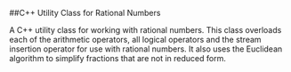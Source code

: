 ##C++ Utility Class for Rational Numbers

A C++ utility class for working with rational numbers. This class overloads each of the arithmetic operators, all logical operators and the stream insertion operator for use with rational numbers. It also uses the Euclidean algorithm to simplify fractions that are not in reduced form.